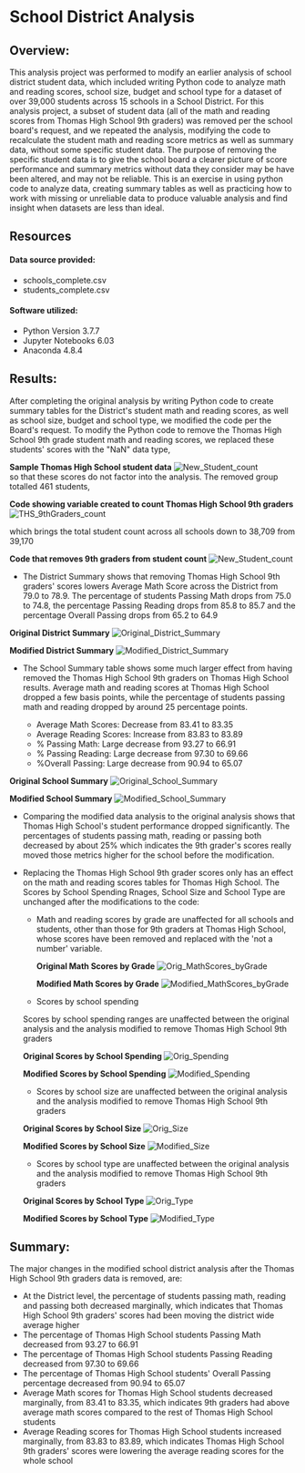 # School District Analysis


## Overview: 
This analysis project was performed to modify an earlier analysis of school district student data, which included writing Python code to analyze math and reading scores, school size, budget and school type for a dataset of over 39,000 students across 15 schools in a School District.  For this analysis project, a subset of student data (all of the math and reading scores from Thomas High School 9th graders) was removed per the school board's request, and we repeated the analysis, modifying the code to recalculate the student math and reading score metrics as well as summary data, without some specific student data. The purpose of removing the specific student data is to give the school board a clearer picture of score performance and summary metrics without data they consider may be have been altered, and may not be reliable. This is an exercise in using python code to analyze data, creating summary tables as well as practicing how to work with missing or unreliable data to produce valuable analysis and find insight when datasets are less than ideal.


## Resources

#### Data source provided: 
* schools_complete.csv 
* students_complete.csv

#### Software utilized: 
* Python Version 3.7.7
* Jupyter Notebooks 6.03
* Anaconda 4.8.4

## Results: 

After completing the original analysis by writing Python code to create summary tables for the District's student math and reading scores, as well as school size, budget and school type, we modified the code per the Board's request. To modify the Python code to remove the Thomas High School 9th grade student math and reading scores, we replaced these students' scores with the "NaN" data type, 

**Sample Thomas High School student data**
![New_Student_count](./Additional_resources/Reading&Math_scores_replacedwith_Nan.png)  
so that these scores do not factor into the analysis.  The removed group totalled 461 students, 

**Code showing variable created to count Thomas High School 9th graders**
![THS_9thGraders_count](./Additional_resources/Thomas_HS_9th_Grade_student_count.png) 

which brings the total student count across all schools down to 38,709 from 39,170

**Code that removes 9th graders from student count**
![New_Student_count](./Additional_resources/New_student_count-after_removing_THS_9thgraders.png) 


* The District Summary shows that removing Thomas High School 9th graders' scores lowers Average Math Score across the District from 79.0 to 78.9. The percentage of students Passing Math drops from 75.0 to 74.8, the percentage Passing Reading drops from 85.8 to 85.7 and the percentage Overall Passing drops from 65.2 to 64.9

**Original District Summary**
![Original_District_Summary](./Additional_resources/Original_District_Summary-sameprecision.png) 

**Modified District Summary**
![Modified_District_Summary](./Additional_resources/Modified_District_Summary.png) 



* The School Summary table shows some much larger effect from having removed the Thomas High School 9th graders on Thomas High School results. Average math and reading scores at Thomas High School dropped a few basis points, while the percentage of students passing math and reading dropped by around 25 percentage points. 

    * Average Math Scores: Decrease from 83.41 to 83.35
    * Average Reading Scores: Increase from 83.83 to 83.89
    * % Passing Math: Large decrease from 93.27 to 66.91
    * % Passing Reading: Large decrease from 97.30 to 69.66
    * %Overall Passing: Large decrease from 90.94 to 65.07

**Original School Summary**
![Original_School_Summary](./Additional_resources/Original_per_School_Summary.png) 

**Modified School Summary**
![Modified_School_Summary](./Additional_resources/Modified_per_School_Summary.png) 



* Comparing the modified data analysis to the original analysis shows that Thomas High School's student performance dropped significantly. The percentages of students passing math, reading or passing both decreased by about 25% which indicates the 9th grader's scores really moved those metrics higher for the school before the modification.


* Replacing the Thomas High School 9th grader scores only has an effect on the math and reading scores tables for Thomas High School. The Scores by School Spending Rnages, School Size and School Type are unchanged after the modifications to the code:


    * Math and reading scores by grade are unaffected for all schools and students, other than those for 9th graders at Thomas High School, whose scores have been removed and replaced with the 'not a number' variable.


        **Original Math Scores by Grade**
        ![Orig_MathScores_byGrade](./Additional_resources/Original_mathscores_bygrade.png) 

        **Modified Math Scores by Grade**
        ![Modified_MathScores_byGrade](./Additional_resources/Modified_mathscores_bygrade.png) 


    

    * Scores by school spending

    Scores by school spending ranges are unaffected between the original analysis and the analysis modified to remove Thomas High School 9th graders

    **Original Scores by School Spending**
    ![Orig_Spending](./Additional_resources/Original_Spending_by_scores.png) 

    **Modified Scores by School Spending**
    ![Modified_Spending](./Additional_resources/Modified_Spending_by_scores.png) 
        
    * Scores by school size are unaffected between the original analysis and the analysis modified to remove Thomas High School 9th graders

    
    **Original Scores by School Size**
    ![Orig_Size](./Additional_resources/Original_Size_by_scores.png) 

    **Modified Scores by School Size**
    ![Modified_Size](./Additional_resources/Modified_Size_by_scores.png) 


    * Scores by school type are unaffected between the original analysis and the analysis modified to remove Thomas High School 9th graders

    **Original Scores by School Type**
    ![Orig_Type](./Additional_resources/Original_SchoolType_by_scores.png) 

    **Modified Scores by School Type**
    ![Modified_Type](./Additional_resources/Modified_SchoolType_by_scores.png) 


## Summary: 

The major changes in the modified school district analysis after the Thomas High School 9th graders data is removed, are:

* At the District level, the percentage of students passing math, reading and passing both decreased marginally, which indicates that Thomas High School 9th graders' scores had been moving the district wide average higher
* The percentage of Thomas High School students Passing Math decreased from 93.27 to 66.91
* The percentage of Thomas High School students Passing Reading decreased from 97.30 to 69.66
* The percentage of Thomas High School students' Overall Passing percentage decreased from 90.94 to 65.07
* Average Math scores for Thomas High School students decreased marginally, from 83.41 to 83.35, which indicates 9th graders had above average math scores compared to the rest of Thomas High School students
* Average Reading scores for Thomas High School students increased marginally, from 83.83 to 83.89, which indicates Thomas High School 9th graders' scores were lowering the average reading scores for the whole school

 